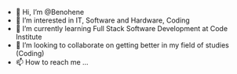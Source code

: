 - 👋 Hi, I’m @Benohene
- 👀 I’m interested in IT, Software and Hardware, Coding
- 🌱 I’m currently learning Full Stack Software Development at Code Institute
- 💞️ I’m looking to collaborate on getting better in my field of studies (Coding)
- 📫 How to reach me ...

<!---
Benohene/Benohene is a ✨ special ✨ repository because its `README.md` (this file) appears on your GitHub profile.
You can click the Preview link to take a look at your changes.
--->
